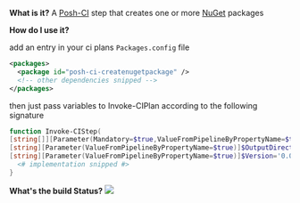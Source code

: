 **What is it?**
A [Posh-CI](https://github.com/Posh-CI/Posh-CI) step that creates one or more [NuGet](http://www.nuget.org/) packages

**How do I use it?**

add an entry in your ci plans `Packages.config` file
```XML
<packages>
  <package id="posh-ci-createnugetpackage" />
  <!-- other dependencies snipped -->
</packages>
```

then just pass variables to Invoke-CIPlan according to the following signature 
```POWERSHELL
function Invoke-CIStep(
[string[]][Parameter(Mandatory=$true,ValueFromPipelineByPropertyName=$true)]$CsprojAndOrNuspecFilePaths=@(),
[string][Parameter(ValueFromPipelineByPropertyName=$true)]$OutputDirectoryPath='.',
[string][Parameter(ValueFromPipelineByPropertyName=$true)]$Version='0.0.1'){
  <# implementation snipped #>
}
```

**What's the build Status?**
![](https://ci.appveyor.com/api/projects/status/78dvewyub2c3ih9c?svg=true)


